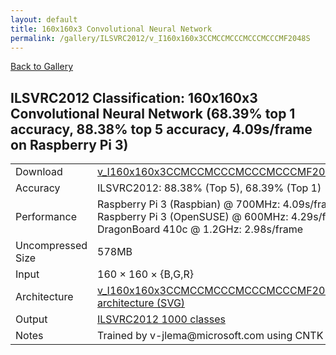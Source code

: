 ```yaml
---
layout: default
title: 160x160x3 Convolutional Neural Network
permalink: /gallery/ILSVRC2012/v_I160x160x3CCMCCMCCCMCCCMCCCMF2048S
---
```


[Back to Gallery](/ELL/gallery)

## ILSVRC2012 Classification: 160x160x3 Convolutional Neural Network (68.39% top 1 accuracy, 88.38% top 5 accuracy, 4.09s/frame on Raspberry Pi 3)

<table class="table table-striped table-bordered">
    <tr>
        <td> Download </td>
        <td colspan="3"> <a href="https://github.com/Microsoft/ELL-models/raw/master/models/ILSVRC2012/v_I160x160x3CCMCCMCCCMCCCMCCCMF2048S/v_I160x160x3CCMCCMCCCMCCCMCCCMF2048S.ell.zip">v_I160x160x3CCMCCMCCCMCCCMCCCMF2048S.ell.zip</a></td>
    </tr>
    <tr>
        <td> Accuracy </td>
        <td colspan="3"> ILSVRC2012: 88.38% (Top 5), 68.39% (Top 1) </td>
    </tr>
    <tr>
        <td> Performance </td>
        <td colspan="3"> Raspberry Pi 3 (Raspbian) @ 700MHz: 4.09s/frame<br>Raspberry Pi 3 (OpenSUSE) @ 600MHz: 4.29s/frame<br>DragonBoard 410c @ 1.2GHz: 2.98s/frame </td>
    </tr>
    <tr>
        <td> Uncompressed Size </td>
        <td colspan="3"> 578MB </td>
    </tr>
    <tr>
        <td> Input </td>
        <td colspan="3"> 160 &times; 160 &times; {B,G,R} </td>
    </tr>
    <tr>
        <td> Architecture </td>
        <td>
            <a href="https://github.com/Microsoft/ELL-models/raw/master/models/ILSVRC2012/v_I160x160x3CCMCCMCCCMCCCMCCCMF2048S/v_I160x160x3CCMCCMCCCMCCCMCCCMF2048S.cntk.svg?sanitize=true" target="_blank">v_I160x160x3CCMCCMCCCMCCCMCCCMF2048S architecture (SVG)</a>
        </td>
    </tr>
    <tr>
        <td> Output </td>
        <td colspan="3"> <a href="https://github.com/Microsoft/ELL-models/raw/master/models/ILSVRC2012/categories.txt">ILSVRC2012 1000 classes</a> </td>
    </tr>
    <tr>
        <td> Notes </td>
        <td colspan="3"> Trained by v-jlema@microsoft.com using CNTK 2.2 </td>
    </tr>
</table>

